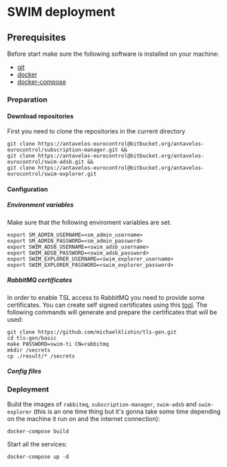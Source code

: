 # SWIM deployment

## Prerequisites
Before start make sure the following software is installed on your machine:
    
   - [git](https://git-scm.com/downloads)
   - [docker](https://docs.docker.com/install/)
   - [docker-compose](https://docs.docker.com/compose/install/)

### Preparation

#### Download repositories
First you need to clone the repositories in the current directory
```shell
git clone https://antavelos-eurocontrol@bitbucket.org/antavelos-eurocontrol/subscription-manager.git &&
git clone https://antavelos-eurocontrol@bitbucket.org/antavelos-eurocontrol/swim-adsb.git &&
git clone https://antavelos-eurocontrol@bitbucket.org/antavelos-eurocontrol/swim-explorer.git
```

#### Configuration
##### Environment variables
Make sure that the following enviroment variables are set.
```shell
export SM_ADMIN_USERNAME=<sm_admin_username>
export SM_ADMIN_PASSWORD=<sm_admin_password>
export SWIM_ADSB_USERNAME=<swim_adsb_username>
export SWIM_ADSB_PASSWORD=<swim_adsb_password>
export SWIM_EXPLORER_USERNAME=<swim_explorer_username>
export SWIM_EXPLORER_PASSWORD=<swim_explorer_password>
```

##### RabbitMQ certificates
In order to enable TSL access to RabbitMQ you need to provide some certificates. You can create self signed certificates
using this [tool](https://github.com/michaelklishin/tls-gen). The following commands will generate and prepare the 
certificates that will be used:
```shell
git clone https://github.com/michaelklishin/tls-gen.git
cd tls-gen/basic
make PASSWORD=swim-ti CN=rabbitmq
mkdir /secrets
cp ./result/* /secrets
```


##### Config files


### Deployment

Build the images of `rabbitmq`, `subscription-manager`, `swim-adsb` and `swim-explorer` 
(this is an one time thing but it's gonna take some time depending on the machine it run on and the internet 
connection):
```shell
docker-compose build
```

Start all the services:

```shell
docker-compose up -d
```